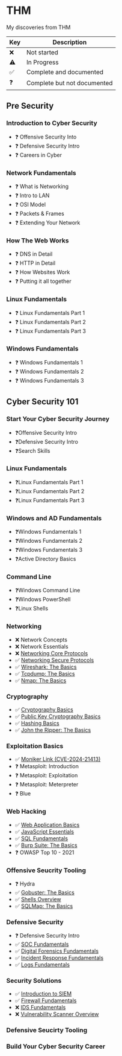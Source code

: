 # THM
My discoveries from THM

| Key  | Description                 |
|------|-----------------------------|
|  ❌  | Not started                 |
|  ⚠️  | In Progress                 |
|  ✅  | Complete and documented     |
|  ❓  | Complete but not documented |

## Pre Security
### Introduction to Cyber Security
- ❓ Offensive Security Into
- ❓ Defensive Security Intro
- ❓ Careers in Cyber
### Network Fundamentals
- ❓ What is Networking
- ❓ Intro to LAN
- ❓ OSI Model
- ❓ Packets & Frames
- ❓ Extending Your Network
### How The Web Works
- ❓ DNS in Detail
- ❓ HTTP in Detail
- ❓ How Websites Work
- ❓ Putting it all together
### Linux Fundamentals
- ❓ Linux Fundamentals Part 1
- ❓ Linux Fundamentals Part 2
- ❓ Linux Fundamentals Part 3
### Windows Fundamentals
- ❓ Windows Fundamentals 1
- ❓ Windows Fundamentals 2
- ❓ Windows Fundamentals 3
## Cyber Security 101
### Start Your Cyber Security Journey
- ❓Offensive Security Intro
- ❓Defensive Security Intro
- ❓Search Skills
### Linux Fundamentals
- ❓Linux Fundamentals Part 1
- ❓Linux Fundamentals Part 2
- ❓Linux Fundamentals Part 3
### Windows and AD Fundamentals
- ❓Windows Fundamentals 1
- ❓Windows Fundamentals 2
- ❓Windows Fundamentals 3
- ❓Active Directory Basics
### Command Line
- ❓Windows Command Line
- ❓Windows PowerShell
- ❓Linux Shells
### Networking
- ❌ Network Concepts
- ❌ Network Essentials
- ❌ [Networking Core Protocols](Rooms/NetworkingCoreProtocols.md)
- ✅ [Networking Secure Protocols](Rooms/NetworkingSecureProtocols.md)
- ✅ [Wireshark: The Basics](Rooms/WiresharkTheBasics.md)
- ✅ [Tcpdump: The Basics](Rooms/TcpdumpTheBasics.md)
- ✅ [Nmap: The Basics](Rooms/NmapTheBasics.md)
### Cryptography
- ✅ [Cryptography Basics](Rooms/CryptographyBasics.md)
- ✅ [Public Key Cryptography Basics](Rooms/PublicKeyCryptographyBasics.md)
- ✅ [Hashing Basics](Rooms/HashingBasics.md)
- ✅ [John the Ripper: The Basics](Rooms/JohntheRipperTheBasics.md)
### Exploitation Basics
- ✅ [Moniker Link (CVE-2024-21413)](Rooms/MonikerLink(CVE-2024-21413).md)
- ❓ Metasploit: Introduction
- ❓ Metasploit: Exploitation
- ❓ Metasploit: Meterpreter
- ❓ Blue
### Web Hacking
- ✅ [Web Application Basics](Rooms/WebApplicationBasics.md)
- ✅ [JavaScript Essentials](Rooms/JavaScriptEssentials.md)
- ✅ [SQL Fundamentals](Rooms/SQLFundamentals.md)
- ✅ [Burp Suite: The Basics](Rooms/BurpSuiteTheBasics.md)
- ❓ OWASP Top 10 - 2021
### Offensive Seucrity Tooling
- ❓ Hydra
- ✅ [Gobuster: The Basics](Rooms/GobusterTheBasics.md)
- ✅ [Shells Overview](Rooms/ShellsOverview.md)
- ✅ [SQLMap: The Basics](Rooms/SQLMapTheBasics.md)
### Defensive Security
- ❓ Defensive Security Intro
- ✅ [SOC Fundamentals](Rooms/SOCFundamentals.md)
- ✅ [Digital Forensics Fundamentals](Rooms/DigitalForensicsFundamentals.md)
- ✅ [Incident Response Fundamentals](Rooms/IncidentResponseFundamentals.md)
- ✅ [Logs Fundamentals](Rooms/LogsFundamentals.md)
### Security Solutions
- ✅ [Introduction to SIEM](Rooms/IntroductiontoSIEM.md)
- ✅ [Firewall Fundamentals](Rooms/FirewallFundamentals.md)
- ❌ [IDS Fundamentals](Rooms/IDSFundamentals.md)
- ❌ [Vulnerability Scanner Overview](Rooms/VulnerabilityScannerOverview.md)
### Defensive Seucirty Tooling
### Build Your Cyber Security Career
